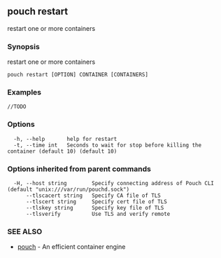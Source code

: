 ## pouch restart

restart one or more containers

### Synopsis

restart one or more containers

```
pouch restart [OPTION] CONTAINER [CONTAINERS]
```

### Examples

```
//TODO
```

### Options

```
  -h, --help       help for restart
  -t, --time int   Seconds to wait for stop before killing the container (default 10) (default 10)
```

### Options inherited from parent commands

```
  -H, --host string        Specify connecting address of Pouch CLI (default "unix:///var/run/pouchd.sock")
      --tlscacert string   Specify CA file of TLS
      --tlscert string     Specify cert file of TLS
      --tlskey string      Specify key file of TLS
      --tlsverify          Use TLS and verify remote
```

### SEE ALSO

* [pouch](pouch.md)	 - An efficient container engine

